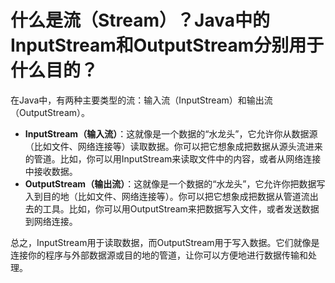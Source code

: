 # 什么是流（Stream）？Java中的InputStream和OutputStream分别用于什么目的？

在Java中，有两种主要类型的流：输入流（InputStream）和输出流（OutputStream）。



+  **InputStream（输入流）**：这就像是一个数据的“水龙头”，它允许你从数据源（比如文件、网络连接等）读取数据。你可以把它想象成把数据从源头流进来的管道。比如，你可以用InputStream来读取文件中的内容，或者从网络连接中接收数据。 
+  **OutputStream（输出流）**：这就像是一个数据的“水龙头”，它允许你把数据写入到目的地（比如文件、网络连接等）。你可以把它想象成把数据从管道流出去的工具。比如，你可以用OutputStream来把数据写入文件，或者发送数据到网络连接。 



总之，InputStream用于读取数据，而OutputStream用于写入数据。它们就像是连接你的程序与外部数据源或目的地的管道，让你可以方便地进行数据传输和处理。


